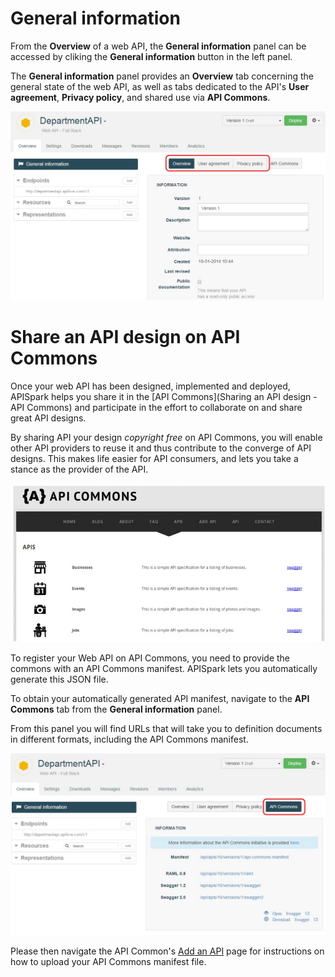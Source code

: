 # General information

From the **Overview** of a web API, the **General information** panel can be accessed by cliking the **General information** button in the left panel.

The **General information** panel provides an **Overview** tab concerning the general state of the web API, as well as tabs dedicated to the API's **User agreement**, **Privacy policy**, and shared use via **API Commons**.

![General information](images/01.jpg "General information")

# Share an API design on API Commons

Once your web API has been designed, implemented and deployed, APISpark helps you share it in the [API Commons](Sharing an API design - API Commons) and participate in the effort to collaborate on and share great API designs.

By sharing API your design *copyright free* on API Commons, you will enable other API providers to reuse it and thus contribute to the converge of API designs. This makes life easier for API consumers, and lets you take a stance as the provider of the API.

![API Commons](images/02.jpg "API Commons")

To register your Web API on API Commons, you need to provide the commons with an API Commons manifest. APISpark lets you automatically generate this JSON file.

To obtain your automatically generated API manifest, navigate to the **API Commons** tab from the **General information** panel.

From this panel you will find URLs that will take you to definition documents in different formats, including the API Commons manifest.

![API Commons tab](images/03.jpg "API Commons tab")

Please then navigate the API Common's [Add an API](http://apicommons.org/add-apis.html) page for instructions on how to upload your API Commons manifest file.
